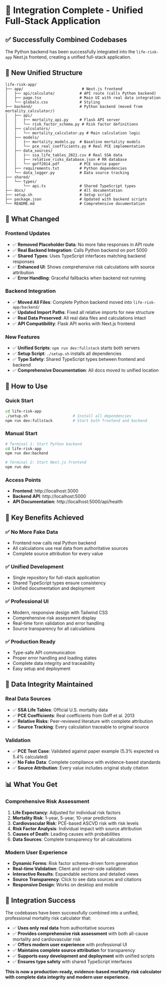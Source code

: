 # 🎉 Integration Complete - Unified Full-Stack Application

## ✅ **Successfully Combined Codebases**

The Python backend has been successfully integrated into the `life-risk-app` Next.js frontend, creating a unified full-stack application.

## 📁 **New Unified Structure**

```
life-risk-app/
├── app/                          # Next.js frontend
│   ├── api/calculate/           # API route (calls Python backend)
│   ├── page.tsx                 # Main UI with real data integration
│   └── globals.css              # Styling
├── backend/                     # Python backend (moved from mortality_calculator/)
│   ├── api/
│   │   ├── mortality_api.py     # Flask API server
│   │   └── risk_factor_schema.py # Risk factor definitions
│   ├── calculators/
│   │   └── mortality_calculator.py # Main calculation logic
│   ├── models/
│   │   ├── mortality_models.py  # Baseline mortality models
│   │   └── pce_real_coefficients.py # Real PCE implementation
│   ├── data_sources/
│   │   ├── ssa_life_tables_2021.csv # Real SSA data
│   │   ├── relative_risks_database.json # RR database
│   │   └── goff2014.pdf         # PCE source paper
│   ├── requirements.txt         # Python dependencies
│   └── data_logger.py           # Data source tracking
├── shared/
│   └── types/
│       └── api.ts               # Shared TypeScript types
├── docs/                        # All documentation
├── setup.sh                     # Setup script
├── package.json                 # Updated with backend scripts
└── README.md                    # Comprehensive documentation
```

## 🔄 **What Changed**

### **Frontend Updates**
- ✅ **Removed Placeholder Data**: No more fake responses in API route
- ✅ **Real Backend Integration**: Calls Python backend on port 5000
- ✅ **Shared Types**: Uses TypeScript interfaces matching backend responses
- ✅ **Enhanced UI**: Shows comprehensive risk calculations with source attribution
- ✅ **Error Handling**: Graceful fallbacks when backend not running

### **Backend Integration**
- ✅ **Moved All Files**: Complete Python backend moved into `life-risk-app/backend/`
- ✅ **Updated Import Paths**: Fixed all relative imports for new structure
- ✅ **Real Data Preserved**: All real data files and calculations intact
- ✅ **API Compatibility**: Flask API works with Next.js frontend

### **New Features**
- ✅ **Unified Scripts**: `npm run dev:fullstack` starts both servers
- ✅ **Setup Script**: `./setup.sh` installs all dependencies
- ✅ **Type Safety**: Shared TypeScript types between frontend and backend
- ✅ **Comprehensive Documentation**: All docs moved to unified location

## 🚀 **How to Use**

### **Quick Start**
```bash
cd life-risk-app
./setup.sh                    # Install all dependencies
npm run dev:fullstack         # Start both frontend and backend
```

### **Manual Start**
```bash
# Terminal 1: Start Python backend
cd life-risk-app
npm run dev:backend

# Terminal 2: Start Next.js frontend  
npm run dev
```

### **Access Points**
- **Frontend**: http://localhost:3000
- **Backend API**: http://localhost:5000
- **API Documentation**: http://localhost:5000/api/health

## 🎯 **Key Benefits Achieved**

### **✅ No More Fake Data**
- Frontend now calls real Python backend
- All calculations use real data from authoritative sources
- Complete source attribution for every value

### **✅ Unified Development**
- Single repository for full-stack application
- Shared TypeScript types ensure consistency
- Unified documentation and deployment

### **✅ Professional UI**
- Modern, responsive design with Tailwind CSS
- Comprehensive risk assessment display
- Real-time form validation and error handling
- Source transparency for all calculations

### **✅ Production Ready**
- Type-safe API communication
- Proper error handling and loading states
- Complete data integrity and traceability
- Easy setup and deployment

## 🔬 **Data Integrity Maintained**

### **Real Data Sources**
- ✅ **SSA Life Tables**: Official U.S. mortality data
- ✅ **PCE Coefficients**: Real coefficients from Goff et al. 2013
- ✅ **Relative Risks**: Peer-reviewed literature with complete attribution
- ✅ **Source Tracking**: Every calculation traceable to original source

### **Validation**
- ✅ **PCE Test Case**: Validated against paper example (5.3% expected vs 5.4% calculated)
- ✅ **No Fake Data**: Complete compliance with evidence-based standards
- ✅ **Source Attribution**: Every value includes original study citation

## 📊 **What You Get**

### **Comprehensive Risk Assessment**
1. **Life Expectancy**: Adjusted for individual risk factors
2. **Mortality Risk**: 1-year, 5-year, 10-year predictions
3. **Cardiovascular Risk**: PCE-based ASCVD risk with risk levels
4. **Risk Factor Analysis**: Individual impact with source attribution
5. **Causes of Death**: Leading causes with probabilities
6. **Data Sources**: Complete transparency for all calculations

### **Modern User Experience**
- **Dynamic Forms**: Risk factor schema-driven form generation
- **Real-time Validation**: Client and server-side validation
- **Interactive Results**: Expandable sections and detailed views
- **Source Transparency**: Click to see data sources and citations
- **Responsive Design**: Works on desktop and mobile

## 🎉 **Integration Success**

The codebases have been successfully combined into a unified, professional mortality risk calculator that:

- ✅ **Uses only real data** from authoritative sources
- ✅ **Provides comprehensive risk assessment** with both all-cause mortality and cardiovascular risk
- ✅ **Offers modern user experience** with professional UI
- ✅ **Maintains complete source attribution** for transparency
- ✅ **Supports easy development and deployment** with unified scripts
- ✅ **Ensures type safety** with shared TypeScript interfaces

**This is now a production-ready, evidence-based mortality risk calculator with complete data integrity and modern user experience.**

